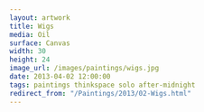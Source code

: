```yaml
---
layout: artwork
title: Wigs
media: Oil
surface: Canvas
width: 30
height: 24
image_url: /images/paintings/wigs.jpg
date: 2013-04-02 12:00:00
tags: paintings thinkspace solo after-midnight
redirect_from: "/Paintings/2013/02-Wigs.html"
---
```

